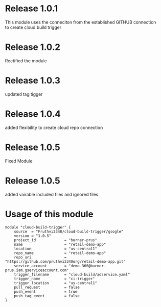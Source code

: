 # Release 1.0.1

This module uses the conneciton from the established GITHUB connection to create cloud build trigger

# Release 1.0.2
Rectified the module

# Release 1.0.3
updated tag tigger

# Release 1.0.4
added flexibility to create cloud repo connection

# Release 1.0.5
Fixed Module

# Release 1.0.5
added vairable included files and ignored files 

# Usage of this module
```
module "cloud-build-trigger" {
    source  = "Pruthvi2340/cloud-build-trigger/google"
    version = "1.0.5"
    project_id             = "burner-prus"
    name                   = "retail-demo-app"
    location               = "us-central1"
    repo_name              = "retail-demo-app"
    repo_uri               = "https://github.com/pruthvi2340org/retail-demo-app.git"
    service_account        = "demo-366@burner-prus.iam.gserviceaccount.com"
    trigger_filename       = "cloud-build/adservice.yaml"
    trigger_name           = "ci-trigger"
    trigger_location       = "us-central1"
    pull_request           = false
    push_event             = true
    push_tag_event         = false
}
```